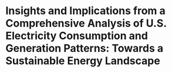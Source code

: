 # Insights and Implications from a Comprehensive Analysis of U.S. Electricity Consumption and Generation Patterns: Towards a Sustainable Energy Landscape
